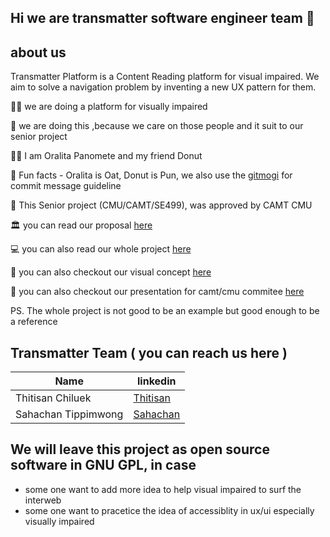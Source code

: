 ## Hi we are transmatter software engineer team 👋

## about us

Transmatter Platform is a Content Reading platform for visual impaired. We aim to solve a navigation problem by inventing a new UX pattern for them.

🙋‍♀️ we are doing a platform for visually impaired

🌈 we are doing this ,because we care on those people and it suit to our senior project

👩‍💻 I am Oralita Panomete and my friend Donut

🍿 Fun facts - Oralita is Oat, Donut is Pun, we also use the [gitmogi](https://gitmoji.dev/) for commit message guideline

🧙 This Senior project (CMU/CAMT/SE499), was approved by CAMT CMU

🏛  you can read our proposal [here](https://docs.google.com/document/d/1A4oO1r4RZkHo-kBiyzr6v-YR1UKFiMIxMvHI3Gw1kxk/edit?usp=sharing)

💻 you can also read our whole project [here](https://1drv.ms/u/s!AgiibLkkQfF6i0alRoX4fLEBSGHr?e=1XBpyb)

🎨 you can also checkout our visual concept [here](https://www.figma.com/file/GjGdHqRqpRwAwjA4tCp7Hl/Transmatter-Web-Page?node-id=105%3A4) 

🔮 you can also checkout our presentation for camt/cmu commitee [here](https://o365cmu-my.sharepoint.com/:f:/g/personal/sahachan_t_cmu_ac_th/Ev521toG5fxDr1B3whHopi0BDtzWlgSJJIuDWUAzGninaw?e=gBSOU9)

PS. The whole project is not good to be an example but good enough to be a reference


## Transmatter Team ( you can reach us here )

| Name | linkedin |
| ---- | -------- |
| Thitisan Chiluek | [Thitisan](https://www.linkedin.com/in/thitisan-chailuek-a3a785244) |
| Sahachan Tippimwong | [Sahachan](https://www.linkedin.com/in/sahachan-tippimwong) |


## We will leave this project as open source software in GNU GPL, in case

- some one want to add more idea to help visual impaired to surf the interweb
- some one want to pracetice the idea of accessiblity in ux/ui especially visually impaired
